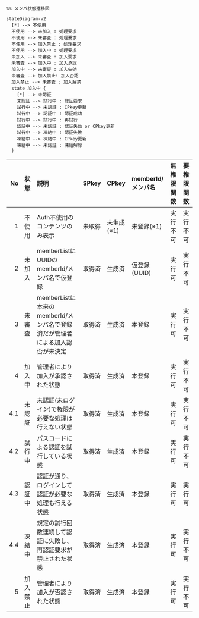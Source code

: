 ```mermaid
%% メンバ状態遷移図

stateDiagram-v2
  [*] --> 不使用
  不使用 --> 未加入 : 処理要求
  不使用 --> 未審査 : 処理要求
  不使用 --> 加入禁止 : 処理要求
  不使用 --> 加入中 : 処理要求
  未加入 --> 未審査 : 加入要求
  未審査 --> 加入中 : 加入承認
  加入中 --> 未審査 : 加入失効
  未審査 --> 加入禁止: 加入否認
  加入禁止 --> 未審査 : 加入解禁
  state 加入中 {
    [*] --> 未認証
    未認証 --> 試行中 : 認証要求
    試行中 --> 未認証 : CPkey更新
    試行中 --> 認証中 : 認証成功
    試行中 --> 試行中 : 再試行
    認証中 --> 未認証 : 認証失効 or CPkey更新
    試行中 --> 凍結中 : 認証失敗
    凍結中 --> 凍結中 : CPkey更新
    凍結中 --> 未認証 : 凍結解除
  }
```

| No | 状態 | 説明 | SPkey | CPkey | memberId/メンバ名 | 無権限関数 | 要権限関数 |
| --: | :-- | :-- | :-- | :-- | :-- | :-- | :-- |
| 1 | 不使用 | Auth不使用のコンテンツのみ表示 | 未取得 | 未生成(※1) | 未登録(※1) | 実行不可 | 実行不可 |
| 2 | 未加入 | memberListにUUIDのmemberId/メンバ名で仮登録 | 取得済 | 生成済 | 仮登録(UUID) | 実行可 | 実行不可 |
| 3 | 未審査 | memberListに本来のmemberId/メンバ名で登録済だが管理者による加入認否が未決定 | 取得済 | 生成済 | 本登録 | 実行可 | 実行不可 |
| 4 | 加入中 | 管理者により加入が承認された状態 | 取得済 | 生成済 | 本登録 | 実行可 | 実行不可 |
| 4.1 | 未認証 | 未認証(未ログイン)で権限が必要な処理は行えない状態 | 取得済 | 生成済 | 本登録 | 実行可 | 実行不可 |
| 4.2 | 試行中 | パスコードによる認証を試行している状態 | 取得済 | 生成済 | 本登録 | 実行可 | 実行不可 |
| 4.3 | 認証中 | 認証が通り、ログインして認証が必要な処理も行える状態 | 取得済 | 生成済 | 本登録 | 実行可 | 実行可 |
| 4.4 | 凍結中 | 規定の試行回数連続して認証に失敗し、再認証要求が禁止された状態 | 取得済 | 生成済 | 本登録 | 実行可 | 実行不可 |
| 5 | 加入禁止 | 管理者により加入が否認された状態 | 取得済 | 生成済 | 本登録 | 実行可 | 実行不可 |

<!--

```mermaid
%% メンバ状態遷移図

stateDiagram-v2
  [*] x-> 未加入
  未加入 x-> 未審査 : 加入要求
  未審査 x-> 加入中 : 加入承認

  state 加入中 {
    [*] x-> 未認証
    未認証 x-> 試行中 : 認証要求
    試行中 x-> 未認証 : CPkey更新
    試行中 x-> 認証中 : 認証成功
    試行中 x-> 試行中 : 再試行
    認証中 x-> 未認証 : 認証失効 or CPkey更新
    試行中 x-> 凍結中 : 認証失敗
    凍結中 x-> 凍結中 : CPkey更新
    凍結中 x-> 未認証 : 凍結解除
  }
  加入中 x-> 未審査 : 加入失効
  未審査 x-> 加入禁止: 加入否認
  加入禁止 x-> 未審査 : 加入解禁
```

No | 状態 | 説明
:-- | :-- | :--
1 | 未加入 | memberList未登録
2 | 未審査 | memberList登録済だが、管理者による加入認否が未決定
3 | 加入中 | 管理者により加入が承認された状態
3.1 | 未認証 | 認証(ログイン)不要の処理しか行えない状態
3.2 | 試行中 | パスコードによる認証を試行している状態
3.3 | 認証中 | 認証が通り、ログインして認証が必要な処理も行える状態
3.4 | 凍結中 | 規定の試行回数連続して認証に失敗し、再認証要求が禁止された状態
4 | 加入禁止 | 管理者により加入が否認された状態
-->
